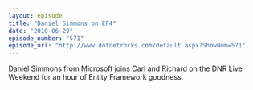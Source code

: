 ```yaml
---
layout: episode
title: "Daniel Simmons on EF4"
date: "2010-06-29"
episode_number: "571"
episode_url: "http://www.dotnetrocks.com/default.aspx?ShowNum=571"
---
```


Daniel Simmons from Microsoft joins Carl and Richard on the DNR Live Weekend for an hour of Entity Framework goodness.
